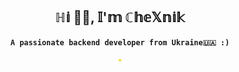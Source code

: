 <h2 align="center">ℍ𝕚 👋🏻, 𝕀'𝕞 ℂ𝕙𝕖𝕏𝕟𝕚𝕜</h1>

<h4 align="center"><code>A passionate backend developer from Ukraine🇺🇦 :)</code></h4>


<p align="center">
    <img alt="" style="border-radius: 20px; border: 2px gold solid" src="https://streak-stats.demolab.com?user=CheXnik&theme=gruvbox&hide_border=true&border_radius=20">
</p>

<p align="center">
    <img alt="" src="https://metrics.lecoq.io/CheXnik">
</p>
